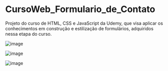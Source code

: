 # CursoWeb_Formulario_de_Contato
Projeto do curso de HTML, CSS e JavaScript da Udemy, que visa aplicar os conhecimentos em construção e estilização de formulários, adquiridos nessa etapa do curso.

![image](https://github.com/LeonardoSanga/Udemy_Formulario_de_Contato/assets/100099053/e0dcfdcc-d26a-4df8-8c65-a98f11a71311)

![image](https://github.com/LeonardoSanga/Udemy_Formulario_de_Contato/assets/100099053/8ef48a41-3f67-4ec5-8358-dcf57be09ca0)

![image](https://github.com/LeonardoSanga/Udemy_Formulario_de_Contato/assets/100099053/cb12c1cc-3e7b-4fe4-986f-641553b1e178)
